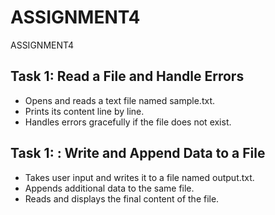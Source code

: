 # ASSIGNMENT4
ASSIGNMENT4

## Task 1: Read a File and Handle Errors 

- Opens and reads a text file named sample.txt.
- Prints its content line by line.
- Handles errors gracefully if the file does not exist.

## Task 1: : Write and Append Data to a File
 
- Takes user input and writes it to a file named output.txt.
- Appends additional data to the same file.
- Reads and displays the final content of the file.
